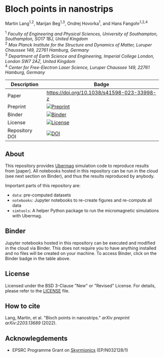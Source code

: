 # Bloch points in nanostrips

Martin Lang<sup>1,2</sup>, Marijan Beg<sup>1,3</sup>, Ondrej Hovorka<sup>1</sup>, and Hans Fangohr<sup>1,2,4</sup>

<sup>1</sup> *Faculty of Engineering and Physical Sciences, University of Southampton, Southampton, SO17 1BJ, United Kingdom*  
<sup>2</sup> *Max Planck Institute for the Structure and Dynamics of Matter, Luruper Chaussee 149, 22761 Hamburg, Germany*  
<sup>3</sup> *Department of Earth Science and Engineering, Imperial College London, London SW7 2AZ, United Kingdom*  
<sup>4</sup> *Center for Free-Electron Laser Science, Luruper Chaussee 149, 22761 Hamburg, Germany*

| Description | Badge |
| --- | --- |
| Paper | https://doi.org/10.1038/s41598-023-33998-z |
| Preprint | [![Preprint](https://img.shields.io/badge/arxiv-2203.13689-green)](https://arxiv.org/abs/2203.13689) |
| Binder | [![Binder](https://mybinder.org/badge_logo.svg)](https://mybinder.org/v2/gh/lang-m/2022-paper-multiple-bloch-points/HEAD) |
| License | [![License](https://img.shields.io/badge/License-BSD%203--Clause-blue.svg)](https://opensource.org/licenses/BSD-3-Clause) |
| Repository DOI | [![DOI](https://zenodo.org/badge/DOI/10.5281/zenodo.6384936.svg)](https://doi.org/10.5281/zenodo.6384936) |

## About

This repository provides [Ubermag](https://ubermag.github.io) simulation code to reproduce results from
[paper]. All notebooks hosted in this repository can be run in the cloud (see
next section on Binder), and thus the results reproduced by anybody.

Important parts of this repository are:

- `data`: pre-computed datasets
- `notebooks`: Jupyter notebooks to re-create figures and re-compute all data
- `simtools`: A helper Python package to run the micromagnetic simulations with Ubermag.

## Binder

Jupyter notebooks hosted in this repository can be executed and modified in the
cloud via Binder. This does not require you to have anything installed and no
files will be created on your machine. To access Binder, click on the Binder
badge in the table above.

## License

Licensed under the BSD 3-Clause "New" or "Revised" License. For details, please
refer to the [LICENSE](LICENSE) file.

## How to cite

Lang, Martin, et al. "Bloch points in nanostrips." *arXiv preprint arXiv:2203.13689* (2022).

## Acknowlegdements

- EPSRC Programme Grant on [Skyrmionics](http://www.skyrmions.ac.uk) (EP/N032128/1)
